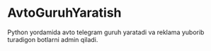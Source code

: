 # AvtoGuruhYaratish
Python yordamida avto telegram guruh yaratadi va reklama yuborib turadigon botlarni admin qiladi.

